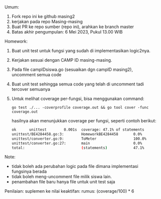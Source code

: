 Umum:
1. Fork repo ini ke github masing2
2. kerjakan pada repo Masing-masing
3. Buat PR ke repo sumber (repo ini), arahkan ke branch master
4. Batas akhir pengumpulan: 6 Mei 2023, Pukul 13.00 WIB


Homework:
1. Buat unit test untuk fungsi yang sudah di implementasikan logic2nya.
2. Kerjakan sesuai dengan CAMP ID masing-masing.
3. Pada file campIDsiswa.go (sesuaikan dgn campID masing2), uncomment semua code
4. Buat unit test sehingga semua code yang telah di uncomment tadi tercover semuanya
5. Untuk melihat coverage per-fungsi, bisa menggunakan command:

    `go test ./... -coverprofile coverage.out && go tool cover -func coverage.out`
    
    hasilnya akan menunjukkan coverage per fungsi, seperti contoh berikut:
    ```bash
    ok      unittest        0.001s  coverage: 47.1% of statements
    unittest/BE4284458.go:3:        HomeworkBE4284458       0.0%
    unittest/converter.go:9:        ToMeter                 100.0%
    unittest/converter.go:27:       main                    0.0%
    total:                          (statements)            47.1%
    ```

Note:
- tidak boleh ada perubahan logic pada file dimana implementasi fungsinya berada
- tidak boleh meng-uncomment file milik siswa lain.
- penambahan file baru hanya file untuk unit test saja


Penilaian: 
suplemen ke nilai keaktifan:
rumus: (coverage/100) * 6 
